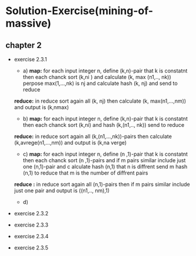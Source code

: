 # Solution-Exercise(mining-of-massive)

## chapter 2
* exercise 2.3.1
  * a)
  **map:** for each input integer n, define (k,n)-pair that k is constatnt
  then each chanck sort (k,ni ) and calculate (k, max (n1,.., nk))
  perpose max(1,...,nk) is nj and calculate hash (k, nj) and send to reduce
  
   **reduce:** in reduce sort again all (k, nj) then calculate (k, max(n1,...,nm))
   and output is (k,nmax)
  
  * b)
  **map:** for each input integer n, define (k,n)-pair that k is constatnt
  then each chanck sort (k,ni) and hash (k,(n1,.., nk)) send to reduce
  
   **reduce:** in reduce sort again all (k,(n1,...,nk))-pairs then calculate (k,avrege(n1,...,nm))
   and output is (k,na verge) 
   
  * c)
  **map:** for each input integer n, define (n ,1)-pair that k is constatnt
  then each chanck sort (n ,1)-pairs and if m pairs similar include just one (n,1)-pair and
  c alculate hash (n,1) that n is diffrent
  send m hash (n,1) to reduce that m is the number of diffrent pairs
  
   **reduce :** in reduce sort again all (n,1)-pairs then if m pairs similar include just one
   pair and output is ((n1,.., nm),1)

  * d)

* exercise 2.3.2
* exercise 2.3.3
* exercise 2.3.4
* exercise 2.3.5
